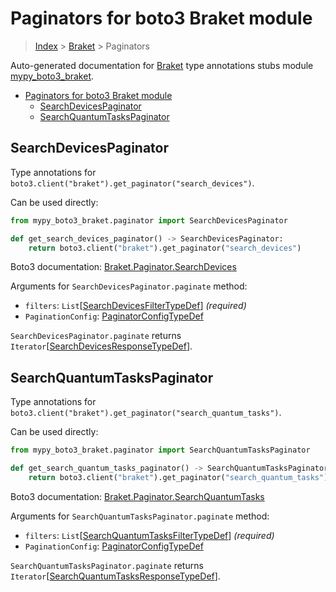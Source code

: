 # Paginators for boto3 Braket module

> [Index](..) > [Braket](.) > Paginators

Auto-generated documentation for
[Braket](https://boto3.amazonaws.com/v1/documentation/api/1.17.74/reference/services/braket.html#Braket)
type annotations stubs module
[mypy_boto3_braket](https://pypi.org/project/mypy-boto3-braket/).

- [Paginators for boto3 Braket module](#paginators-for-boto3-braket-module)
  - [SearchDevicesPaginator](#searchdevicespaginator)
  - [SearchQuantumTasksPaginator](#searchquantumtaskspaginator)

## SearchDevicesPaginator

Type annotations for `boto3.client("braket").get_paginator("search_devices")`.

Can be used directly:

```python
from mypy_boto3_braket.paginator import SearchDevicesPaginator

def get_search_devices_paginator() -> SearchDevicesPaginator:
    return boto3.client("braket").get_paginator("search_devices")
```

Boto3 documentation:
[Braket.Paginator.SearchDevices](https://boto3.amazonaws.com/v1/documentation/api/1.17.74/reference/services/braket.html#Braket.Paginator.SearchDevices)

Arguments for `SearchDevicesPaginator.paginate` method:

- `filters`:
  `List`\[[SearchDevicesFilterTypeDef](./type_defs.md#searchdevicesfiltertypedef)\]
  *(required)*
- `PaginationConfig`:
  [PaginatorConfigTypeDef](./type_defs.md#paginatorconfigtypedef)

`SearchDevicesPaginator.paginate` returns
`Iterator`\[[SearchDevicesResponseTypeDef](./type_defs.md#searchdevicesresponsetypedef)\].

## SearchQuantumTasksPaginator

Type annotations for
`boto3.client("braket").get_paginator("search_quantum_tasks")`.

Can be used directly:

```python
from mypy_boto3_braket.paginator import SearchQuantumTasksPaginator

def get_search_quantum_tasks_paginator() -> SearchQuantumTasksPaginator:
    return boto3.client("braket").get_paginator("search_quantum_tasks")
```

Boto3 documentation:
[Braket.Paginator.SearchQuantumTasks](https://boto3.amazonaws.com/v1/documentation/api/1.17.74/reference/services/braket.html#Braket.Paginator.SearchQuantumTasks)

Arguments for `SearchQuantumTasksPaginator.paginate` method:

- `filters`:
  `List`\[[SearchQuantumTasksFilterTypeDef](./type_defs.md#searchquantumtasksfiltertypedef)\]
  *(required)*
- `PaginationConfig`:
  [PaginatorConfigTypeDef](./type_defs.md#paginatorconfigtypedef)

`SearchQuantumTasksPaginator.paginate` returns
`Iterator`\[[SearchQuantumTasksResponseTypeDef](./type_defs.md#searchquantumtasksresponsetypedef)\].
